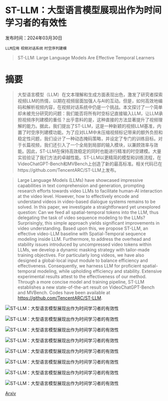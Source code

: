 # ST-LLM：大型语言模型展现出作为时间学习者的有效性

发布时间：2024年03月30日

`LLM应用` `视频对话系统` `时空序列建模`

> ST-LLM: Large Language Models Are Effective Temporal Learners

# 摘要

> 大型语言模型（LLM）在文本理解和生成方面表现出色，激发了研究者探索视频LLM的热情，以期在视频层面加强人与AI的互动。但是，如何高效地编码和解析视频内容，在视频对话系统中仍是一个挑战。本文探讨了一个简单却未被充分研究的问题：我们能否将所有时空标记直接输入LLM，让LLM承担视频序列建模的重任？出乎意料的是，这种直接的方法显著提升了视频理解的能力。据此，我们提出了ST-LLM，这是一种新颖的视频LLM基准，内置了时空序列建模功能。为了应对LLM中未压缩视频标记带来的额外负担和稳定性问题，我们设计了一种动态掩码策略，并设定了专门的训练目标。对于长篇视频，我们还引入了一个全局到局部的输入模块，以兼顾效率与效能。因此，ST-LLM在保持高效稳定的同时也能进行精准的时空建模。大量实验验证了我们方法的卓越性能。ST-LLM以更精简的模型和训练流程，在VideoChatGPT-Bench和MVBench上创造了新的最高标准。相关代码已在https://github.com/TencentARC/ST-LLM上发布。

> Large Language Models (LLMs) have showcased impressive capabilities in text comprehension and generation, prompting research efforts towards video LLMs to facilitate human-AI interaction at the video level. However, how to effectively encode and understand videos in video-based dialogue systems remains to be solved. In this paper, we investigate a straightforward yet unexplored question: Can we feed all spatial-temporal tokens into the LLM, thus delegating the task of video sequence modeling to the LLMs? Surprisingly, this simple approach yields significant improvements in video understanding. Based upon this, we propose ST-LLM, an effective video-LLM baseline with Spatial-Temporal sequence modeling inside LLM. Furthermore, to address the overhead and stability issues introduced by uncompressed video tokens within LLMs, we develop a dynamic masking strategy with tailor-made training objectives. For particularly long videos, we have also designed a global-local input module to balance efficiency and effectiveness. Consequently, we harness LLM for proficient spatial-temporal modeling, while upholding efficiency and stability. Extensive experimental results attest to the effectiveness of our method. Through a more concise model and training pipeline, ST-LLM establishes a new state-of-the-art result on VideoChatGPT-Bench and MVBench. Codes have been available at https://github.com/TencentARC/ST-LLM.

![ST-LLM：大型语言模型展现出作为时间学习者的有效性](../../../paper_images/2404.00308/x1.png)

![ST-LLM：大型语言模型展现出作为时间学习者的有效性](../../../paper_images/2404.00308/x2.png)

![ST-LLM：大型语言模型展现出作为时间学习者的有效性](../../../paper_images/2404.00308/x3.png)

![ST-LLM：大型语言模型展现出作为时间学习者的有效性](../../../paper_images/2404.00308/x4.png)

![ST-LLM：大型语言模型展现出作为时间学习者的有效性](../../../paper_images/2404.00308/x5.png)

![ST-LLM：大型语言模型展现出作为时间学习者的有效性](../../../paper_images/2404.00308/x6.png)

![ST-LLM：大型语言模型展现出作为时间学习者的有效性](../../../paper_images/2404.00308/x7.png)

![ST-LLM：大型语言模型展现出作为时间学习者的有效性](../../../paper_images/2404.00308/x8.png)

[Arxiv](https://arxiv.org/abs/2404.00308)